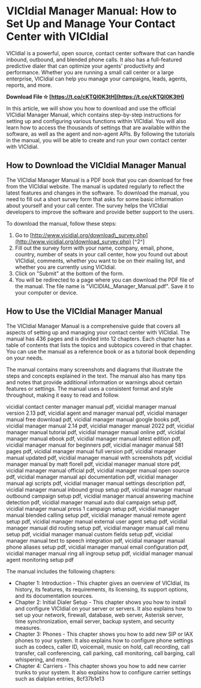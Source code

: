 
 
# VICIdial Manager Manual: How to Set Up and Manage Your Contact Center with VICIdial
 
VICIdial is a powerful, open source, contact center software that can handle inbound, outbound, and blended phone calls. It also has a full-featured predictive dialer that can optimize your agents' productivity and performance. Whether you are running a small call center or a large enterprise, VICIdial can help you manage your campaigns, leads, agents, reports, and more.
 
**Download File ✫ [https://t.co/cKTQI0K3tH](https://t.co/cKTQI0K3tH)**


 
In this article, we will show you how to download and use the official VICIdial Manager Manual, which contains step-by-step instructions for setting up and configuring various functions within VICIdial. You will also learn how to access the thousands of settings that are available within the software, as well as the agent and non-agent APIs. By following the tutorials in the manual, you will be able to create and run your own contact center with VICIdial.
 
## How to Download the VICIdial Manager Manual
 
The VICIdial Manager Manual is a PDF book that you can download for free from the VICIdial website. The manual is updated regularly to reflect the latest features and changes in the software. To download the manual, you need to fill out a short survey form that asks for some basic information about yourself and your call center. The survey helps the VICIdial developers to improve the software and provide better support to the users.
 
To download the manual, follow these steps:
 
1. Go to [http://www.vicidial.org/download\_survey.php](http://www.vicidial.org/download_survey.php) [^2^]
2. Fill out the survey form with your name, company, email, phone, country, number of seats in your call center, how you found out about VICIdial, comments, whether you want to be on their mailing list, and whether you are currently using VICIdial.
3. Click on "Submit" at the bottom of the form.
4. You will be redirected to a page where you can download the PDF file of the manual. The file name is "VICIDIAL\_Manager\_Manual.pdf". Save it to your computer or device.

## How to Use the VICIdial Manager Manual
 
The VICIdial Manager Manual is a comprehensive guide that covers all aspects of setting up and managing your contact center with VICIdial. The manual has 436 pages and is divided into 12 chapters. Each chapter has a table of contents that lists the topics and subtopics covered in that chapter. You can use the manual as a reference book or as a tutorial book depending on your needs.
 
The manual contains many screenshots and diagrams that illustrate the steps and concepts explained in the text. The manual also has many tips and notes that provide additional information or warnings about certain features or settings. The manual uses a consistent format and style throughout, making it easy to read and follow.
 
vicidial contact center manager manual pdf,  vicidial manager manual version 2.13 pdf,  vicidial agent and manager manual pdf,  vicidial manager manual free download pdf,  vicidial manager manual google books pdf,  vicidial manager manual 2.14 pdf,  vicidial manager manual 2022 pdf,  vicidial manager manual tutorial pdf,  vicidial manager manual online pdf,  vicidial manager manual ebook pdf,  vicidial manager manual latest edition pdf,  vicidial manager manual for beginners pdf,  vicidial manager manual 581 pages pdf,  vicidial manager manual full version pdf,  vicidial manager manual updated pdf,  vicidial manager manual with screenshots pdf,  vicidial manager manual by matt florell pdf,  vicidial manager manual store pdf,  vicidial manager manual official pdf,  vicidial manager manual open source pdf,  vicidial manager manual api documentation pdf,  vicidial manager manual agi scripts pdf,  vicidial manager manual settings description pdf,  vicidial manager manual inbound group setup pdf,  vicidial manager manual outbound campaign setup pdf,  vicidial manager manual answering machine detection pdf,  vicidial manager manual auto dial campaign setup pdf,  vicidial manager manual press 1 campaign setup pdf,  vicidial manager manual blended calling setup pdf,  vicidial manager manual remote agent setup pdf,  vicidial manager manual external user agent setup pdf,  vicidial manager manual did routing setup pdf,  vicidial manager manual call menu setup pdf,  vicidial manager manual custom fields setup pdf,  vicidial manager manual text to speech integration pdf,  vicidial manager manual phone aliases setup pdf,  vicidial manager manual email configuration pdf,  vicidial manager manual ring all ingroup setup pdf,  vicidial manager manual agent monitoring setup pdf
 
The manual includes the following chapters:

- Chapter 1: Introduction - This chapter gives an overview of VICIdial, its history, its features, its requirements, its licensing, its support options, and its documentation sources.
- Chapter 2: Initial Dialer Setup - This chapter shows you how to install and configure VICIdial on your server or servers. It also explains how to set up your network, firewall, database, web server, Asterisk server, time synchronization, email server, backup system, and security measures.
- Chapter 3: Phones - This chapter shows you how to add new SIP or IAX phones to your system. It also explains how to configure phone settings such as codecs, caller ID, voicemail, music on hold, call recording, call transfer, call conferencing, call parking, call monitoring, call barging, call whispering, and more.
- Chapter 4: Carriers - This chapter shows you how to add new carrier trunks to your system. It also explains how to configure carrier settings such as dialplan entries, 8cf37b1e13


